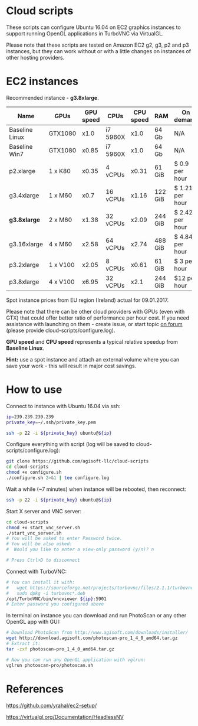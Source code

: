 # Cloud scripts

These scripts can configure Ubuntu 16.04 on EC2 graphics instances to support running OpenGL applications in TurboVNC via VirtualGL.

Please note that these scripts are tested on Amazon EC2 g2, g3, p2 and p3 instances, but they can work without or with a little changes on instances of other hosting providers.

# EC2 instances

Recommended instance - **g3.8xlarge**.

| Name          | GPUs    | GPU speed | CPUs     | CPU speed | RAM    | On demand       | ~ Spot instance |
| ------------- | ------- | --------- | -------- | --------- | ------ | --------------- | --------------- |
| Baseline Linux| GTX1080 |   x1.0    | i7 5960X | x1.0      | 64 Gb  | N/A             | N/A             |
| Baseline Win7 | GTX1080 |   x0.85   | i7 5960X | x1.0      | 64 Gb  | N/A             | N/A             |
| p2.xlarge     | 1 x K80 |   x0.35   |  4 vCPUs | x0.31     | 61 GiB | $ 0.9  per hour | ~ $0.2 per hour |
| g3.4xlarge    | 1 x M60 |   x0.7    | 16 vCPUs | x1.16     | 122 GiB| $ 1.21 per hour | ~ $0.4 per hour |
|**g3.8xlarge** | 2 x M60 |   x1.38   | 32 vCPUs | x2.09     | 244 GiB| $ 2.42 per hour | ~ $0.8 per hour |
| g3.16xlarge   | 4 x M60 |   x2.58   | 64 vCPUs | x2.74     | 488 GiB| $ 4.84 per hour | N/A             |
| p3.2xlarge    | 1 x V100|   x2.05   |  8 vCPUs | x0.61     | 61  GiB| $ 3    per hour | ~ $2   per hour |
| p3.8xlarge    | 4 x V100|   x6.95   | 32 vCPUs | x2.1      | 244 GiB| $12    per hour | ~ $7   per hour |

Spot instance prices from EU region (Ireland) actual for 09.01.2017.

Please note that there can be other cloud providers with GPUs (even with GTX) that could offer better ratio of performance per hour cost.
If you need assistance with launching on them - create issue, or start topic [on forum](http://www.agisoft.com/forum/) (please provide cloud-scripts/configure.log).

**GPU speed** and **CPU speed** represents a typical relative speedup from **Baseline Linux**.

**Hint:** use a spot instance and attach an external volume where you can save your work - this will result in major cost savings.

# How to use

Connect to instance with Ubuntu 16.04 via ssh:

```bash
ip=239.239.239.239
private_key=~/.ssh/private_key.pem

ssh -p 22 -i ${private_key} ubuntu@${ip}
```

Configure everything with script (log will be saved to cloud-scripts/configure.log):

```bash
git clone https://github.com/agisoft-llc/cloud-scripts
cd cloud-scripts
chmod +x configure.sh
./configure.sh 2>&1 | tee configure.log
```

Wait a while (~7 minutes) when instance will be rebooted, then reconnect:

```bash
ssh -p 22 -i ${private_key} ubuntu@${ip}
```

Start X server and VNC server:

```bash
cd cloud-scripts
chmod +x start_vnc_server.sh
./start_vnc_server.sh
# You will be asked to enter Password twice.
# You will be also asked:
#  Would you like to enter a view-only password (y/n)? n

# Press Ctrl+D to disconnect
```

Connect with TurboVNC:
```bash
# You can install it with:
#   wget https://sourceforge.net/projects/turbovnc/files/2.1.1/turbovnc_2.1.1_amd64.deb/download -O turbovnc_2.1.1_amd64.deb
#   sudo dpkg -i turbovnc*.deb
/opt/TurboVNC/bin/vncviewer ${ip}:5901
# Enter password you configured above
```

In terminal on instance you can download and run PhotoScan or any other OpenGL app with GUI:
```bash
# Download PhotoScan from http://www.agisoft.com/downloads/installer/
wget http://download.agisoft.com/photoscan-pro_1_4_0_amd64.tar.gz
# Extract it:
tar -zxf photoscan-pro_1_4_0_amd64.tar.gz

# Now you can run any OpenGL application with vglrun:
vglrun photoscan-pro/photoscan.sh
```

# References

https://github.com/yrahal/ec2-setup/

https://virtualgl.org/Documentation/HeadlessNV
